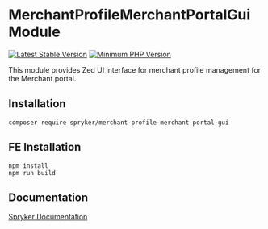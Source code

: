 # MerchantProfileMerchantPortalGui Module
[![Latest Stable Version](https://poser.pugx.org/spryker/merchant-profile-merchant-portal-gui/v/stable.svg)](https://packagist.org/packages/spryker/merchant-profile-merchant-portal-gui)
[![Minimum PHP Version](https://img.shields.io/badge/php-%3E%3D%207.3-8892BF.svg)](https://php.net/)

This module provides Zed UI interface for merchant profile management for the Merchant portal.

## Installation

```
composer require spryker/merchant-profile-merchant-portal-gui
```

## FE Installation
```
npm install
npm run build
```

## Documentation

[Spryker Documentation](https://documentation.spryker.com/module_guide/overview.htm)
